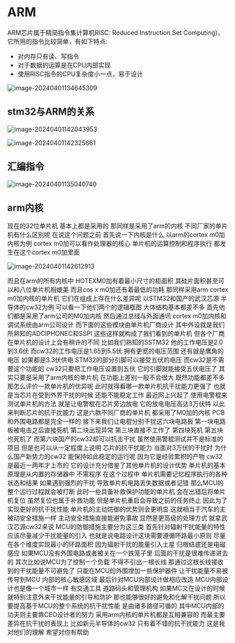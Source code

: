 # ARM

ARM芯片属于精简指令集计算机RISC: Reduced Instruction Set Computing)，它所用的指令比较简单，有如下特点:

- 对内存只有读、写指令
- 对于数据的运算是在CPU内部实现
- 使用RISC指令的CPU复杂度小一点，易于设计

![image-20240401134645309](D:\A_Document\Routine_Document\实习\学习\image-20240401134645309.png)

## stm32与ARM的关系

![image-20240401142043953](D:\A_Document\Routine_Document\实习\学习\image-20240401142043953.png)

![image-20240401142325661](D:\A_Document\Routine_Document\实习\学习\image-20240401142325661.png)

## 汇编指令

![image-20240401135040740](D:\A_Document\Routine_Document\实习\学习\image-20240401135040740.png)

##  arm内核

现在的32位单片机
基本上都是采用的
那同样是采用了arm的内核
不同厂家的单片机有什么区别呢
在说这个问题之前
首先说一下内核是什么
以arm的cortex m0加内核为例
cortex m0加可以看作处理器的核心
单片机的运算控制和程序执行
都发生在这个cortex m0加里面

![image-20240401142612913](D:\A_Document\Routine_Document\实习\学习\image-20240401142612913.png)

而且在arm的所有内核中
HOTEXM0加有着最小尺寸的柜面积
其硅片面积甚至可以和八位单片机相媲美
而且cos x m0加还有着最低的功耗
那同样采用arm cortex m0加内核的单片机
它们在组成上存在什么差异呢
以STM32和国产的武汉芯源
半导体的cw32为例
可以看一下他们两个的逻辑框图
大体结构基本都差不多
首先他们都是采用了arm公司的M0加内核
然后通过总线与外面通讯
cortex m0加内核和调试系统由arm公司设计
而下面的这些模块由单片机厂商设计
其中外设就是我们所熟知的ADCIPHONEC和SSPI
这些这样就构成了我们看到的单片机
但各个厂商在单片机的设计上会有稍许的不同
比如我们熟知的SSTM32
他的工作电压是2.0到3.6伏
而cw32的工作电压是1.65到5.5伏
拥有更宽的电压范围
还有就是鹰角的电压
如果都是3.3伏供电
STM32的部分引脚可以接受五伏的电压
而cw32是不需要这个功能的
cw32只要把工作电压设置到五伏
它的引脚就能接受五伏电压了
其实只要是采用了arm内核的单片机
在功能上差别一般不会很大
既然功能都差不多
那怎么评价一款单片机的优异呢
此时就得看哪一款单片机抗干扰能力更强了
也就是当芯片在受到外界干扰的时候
还能不能稳定工作
最近网上兴起了
使用电警棍来测试单片机的方法
就是让电警棍在芯片旁边放电
它的放电电压高达3万伏特
以此来判断芯片的抗干扰能力
这是六款不同厂商的单片机
都采用了M0加的内核
PCB和外围电路都是完全一样的
接下来我们让电棍分别干扰这六块电路板
第一块电路板被电击之后直接死机
第二块出现异常
第三块直接不工作了
第四块死机
第五块也死机了
而第六块国产的cw32却可以抗击干扰
虽然使用警棍测试并不是标准的项目
但是也可以从一定程度上说明
芯片的抗干扰能力
当面对3万伏的干扰时
为什么国产新势力的cw32
能保持如此稳定的运行呢
因为它是经验累积的产物
cw32是最近一两年才上市的
它的设计充分借鉴了其他单片机的设计优势
单片机的基本原理是从内置的存储器中
不需程序
在这个过程中
单片机需要记忆程序执行的各种状态和结果
如果遇到强烈的干扰
导致单片机电路丢失数据或者记错
那么MCU的整个运行过程就会被打断
此时一些具备补救保护功能的单片机
会在出错后将单片机复位
虽然复位也属于补救功能
但是单片机重启会导致之前的任务终止
因此为了实现更好的抗干扰性能
单片机的主动防御的优势则会更明显
这就相当于汽车的主被动安全措施一样
主动安全措施直接能避免事故
显然是更高级的处理方式
就拿武汉芯源cw32来说
MCU的防御措施主要分为这三类
首先针对辐射干扰能量的特性
应该尽量减少干扰能量的引入
也就是说电路设计这块需要遵循环路最小原则
尽量在各个维度实现最小的环路面积
因为辐射干扰的能量引入土星
归根结底还是电磁感应
如果MCU没有外围电路或者被关在一个铁笼子里
后面的干扰是很难传递进去的
其次比如说MCU为了控制一个负载
不得不引出一根长线
那通过这根长线接收到的干扰能量不可避免了
只能在MCU的外围增加一些保护器件
让干扰能量不易被传导到MCU
内部的核心敏感区域
最后针对MCU内部设计做相应改造
MCU内部设计也是像一个城市一样
有交通工具
道路码头和管理机构
如果MC又在设计的时候
就特别注意外来干扰能量的引导和防护
那也能够很好的避免和化解干扰问题
所以要提高基于MCU的整个系统的抗干扰性能
是由诸多路径可循的
其中MCU内部的功夫则主要靠CEO设计者的努力
采用arm内核的单片机都是互相兼容的
而最主要差异在抗干扰的表现上
比如新元半导体的cw32
只有着不错的抗干扰能力
这是我对他们的理解
希望对你有帮助
